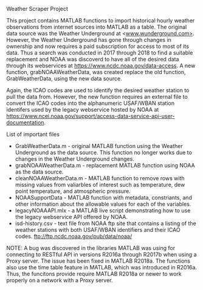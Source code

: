 Weather Scraper Project

This project contains MATLAB functions to import historical hourly weather 
observations from internet sources into MATLAB as a table. The original 
data source was the Weather Underground at <www.wunderground.com>. However, 
the Weather Underground has gone through changes in ownership and now 
requires a paid subscription for access to most of its data. Thus a search 
was conducted in 2017 through 2018 to find a suitable replacement and NOAA 
was discoverd to have all of the desired data through its webservices at 
<https://www.ncdc.noaa.gov/data-access>. A new function, grabNOAAWeatherData, 
was created replace the old function, GrabWeatherData, using the new data 
source. 

Again, the ICAO codes are used to identify the desired weather station to 
pull the data from. However, the new function requires an external file to 
convert the ICAO codes into the alphanumeric USAF/WBAN station identifers 
used by the legacy webservice hosted by NOAA at <https://www.ncei.noaa.gov/support/access-data-service-api-user-documentation>.

List of important files
* GrabWeatherData.m - original MATLAB function using the Weather Underground 
        as the data source. This function no longer works due to changes in 
        the Weather Underground changes.
* grabNOAAWeatherData.m - replacement MATLAB function using NOAA as the data
        source. 
* cleanNOAAWeatherData.m - MATLAB function to remove rows with missing values 
        from valiarbles of interest such as temperature, dew point temperature,
        and atmospheric pressure.
* NOAASupportData - MATLAB function with metadata, constriants, and other information
        about the allowable values for each of the variables. 
* legacyNOAAAPI.mlx - a MATLAB live script demonstrating how to use the legacy 
        webservice API offered by NOAA.
* isd-history.csv - text file from NOAA ftp site that contains a listing of 
        the weather stations with both USAF/WBAN identifiers and their ICAO
        codes. <ftp://ftp.ncdc.noaa.gov/pub/data/noaa/>

NOTE:
A bug was discovered in the libraries MATLAB was using for connecting to 
RESTful API in versions R2016a through R2017b when using a Proxy server. The 
issue has been fixed in MATLAB R2018a. The functions also use the time table 
feature in MATLAB, which was introduced in R2016a. Thus, the funcitons provide 
require MATLAB R2018a or newer to work properly on a network with a Proxy server. 

